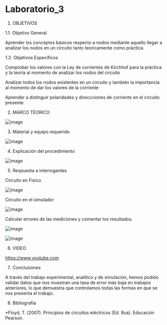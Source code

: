 # Laboratorio_3

1. OBJETIVOS

1.1. Objetivo General 

Aprender los conceptos básicos respecto a nodos mediante aquello llegar a analizar los nodos en un circuito tanto teoricamente como práctica.

1.2. Objetivos Específicos

Comprobar los valores con la Ley de corrientes de Kirchhof para la práctica y la teoría al momento de analizar los nodos del circuito

Analizar todos los nodos existentes en un circuito y también la importancia al momento de dar los valores de la corriente

Aprender a distinguir polaridades y direccciones de corriente en el circuito presente

2. MARCO TEORICO

![image](https://user-images.githubusercontent.com/116674536/204070362-a8293eb5-8357-4c2e-a9d5-136ef5bd8b85.png)

3. Material y equipo requerido 

![image](https://user-images.githubusercontent.com/116674536/204202479-f896b3e8-93a0-46b7-832a-efc6c88bbaf1.png)


4. Explicación del procedimiento


![image](https://user-images.githubusercontent.com/116674536/205791530-35266ab1-252a-44a3-85c7-6f528f5c9c6a.png)


5. Respuesta a interrogantes 

Circuito en Fisico 

![image](https://user-images.githubusercontent.com/116674536/205812977-881ff5c9-e097-49eb-952f-199c5ed6c618.png)

Circuito en el simulador

![image](https://user-images.githubusercontent.com/116674536/205958447-06347d1a-b6cb-4f96-bd5e-c38382e5b9fd.png)


Calcular errores de las mediciones y comentar los resultados.

![image](https://user-images.githubusercontent.com/116674536/205812022-a881bd4d-c1ba-42be-b955-fdedb8337b56.png)

![image](https://user-images.githubusercontent.com/116674536/205812062-f44f09ce-0a00-4674-80f8-37843a6f59be.png)


6. VIDEO

https://www.youtube.com

7. Conclusiones

A través del trabajo experimental, analítico y de simulación, hemos podido validar datos que nos muestran una tasa de error más baja en trabajos anteriores, lo que demuestra que controlamos todas las formas en que se nos presenta el trabajo.

8. Bibliografía

*Floyd, T. (2007). Principios de circuitos eléctricos (Ed. 8va). Educación Pearson.

